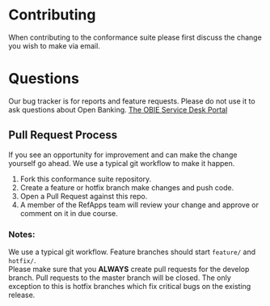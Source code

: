 # Contributing

When contributing to the conformance suite please first discuss the change you wish to make via email.

# Questions

Our bug tracker is for reports and feature requests. Please do not use it to ask questions about Open Banking.
[The OBIE Service Desk Portal](https://directory.openbanking.org.uk/obieservicedesk/s/)

## Pull Request Process

If you see an opportunity for improvement and can make the change yourself go ahead. We 
use a typical git workflow to make it happen.

1. Fork this conformance suite repository.
2. Create a feature or hotfix branch make changes and push code. 
3. Open a Pull Request against this repo.
4. A member of the RefApps team will review your change and approve or comment 
on it in due course.

### Notes:

We use a typical git workflow. Feature branches should start `feature/` and `hotfix/`.  
Please make sure that you **ALWAYS** create pull requests for the develop branch.
Pull requests to the master branch will be closed. The only exception to this is hotfix 
branches which fix critical bugs on the existing release.